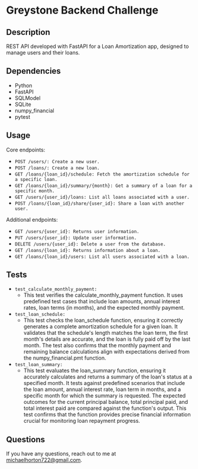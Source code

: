 # Greystone Backend Challenge

## Description

REST API developed with FastAPI for a Loan Amortization app, designed to manage users and their loans.

## Dependencies

- Python
- FastAPI
- SQLModel
- SQLite
- numpy_financial
- pytest

## Usage

Core endpoints:

- `POST /users/: Create a new user.`
- `POST /loans/: Create a new loan.`
- `GET /loans/{loan_id}/schedule: Fetch the amortization schedule for a specific loan.`
- `GET /loans/{loan_id}/summary/{month}: Get a summary of a loan for a specific month.`
- `GET /users/{user_id}/loans: List all loans associated with a user.`
- `POST /loans/{loan_id}/share/{user_id}: Share a loan with another user.`

Additional endpoints:

- `GET /users/{user_id}: Returns user information.`
- `PUT /users/{user_id}: Update user information.`
- `DELETE /users/{user_id}: Delete a user from the database.`
- `GET /loans/{loan_id}: Returns information about a loan.`
- `GET /loans/{loan_id}/users: List all users associated with a loan.`

## Tests

- `test_calculate_monthly_payment:`
  - This test verifies the calculate_monthly_payment function. It uses predefined test cases that include loan amounts, annual interest rates, loan terms (in months), and the expected monthly payment.
- `test_loan_schedule:`
  - This test checks the loan_schedule function, ensuring it correctly generates a complete amortization schedule for a given loan. It validates that the schedule's length matches the loan term, the first month's details are accurate, and the loan is fully paid off by the last month. The test also confirms that the monthly payment and remaining balance calculations align with expectations derived from the numpy_financial.pmt function.
- `test_loan_summary:`
  - This test evaluates the loan_summary function, ensuring it accurately calculates and returns a summary of the loan's status at a specified month. It tests against predefined scenarios that include the loan amount, annual interest rate, loan term in months, and a specific month for which the summary is requested. The expected outcomes for the current principal balance, total principal paid, and total interest paid are compared against the function's output. This test confirms that the function provides precise financial information crucial for monitoring loan repayment progress.

## Questions

If you have any questions, reach out to me at michaelhorton722@gmail.com.
